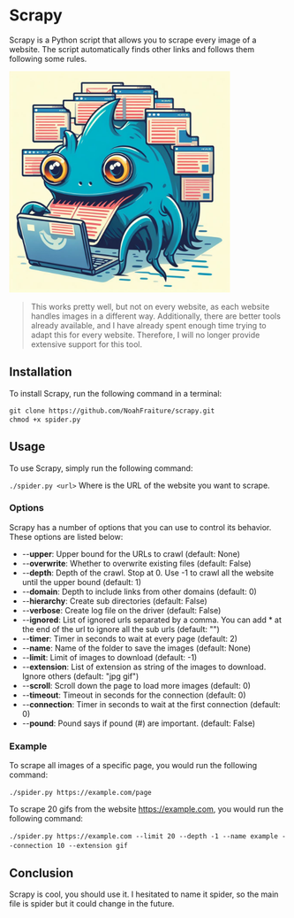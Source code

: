 # Scrapy
Scrapy is a Python script that allows you to scrape every image of a website. The script automatically finds other links and follows them following some rules.

<img src="assets/mascot.jpeg" alt="Scrapy the mascot (Thx dall-e)" width="400"/>

> This works pretty well, but not on every website, as each website handles images in a different way. Additionally, there are better tools already available, and I have already spent enough time trying to adapt this for every website. Therefore, I will no longer provide extensive support for this tool.

## Installation
To install Scrapy, run the following command in a terminal:

```
git clone https://github.com/NoahFraiture/scrapy.git
chmod +x spider.py
```
## Usage
To use Scrapy, simply run the following command:

```./spider.py <url>```
Where <url> is the URL of the website you want to scrape.

### Options
Scrapy has a number of options that you can use to control its behavior. These options are listed below:

- --**upper**: Upper bound for the URLs to crawl (default: None)
- --**overwrite**: Whether to overwrite existing files (default: False)
- --**depth**: Depth of the crawl. Stop at 0. Use -1 to crawl all the website until the upper bound (default: 1)
- --**domain**: Depth to include links from other domains (default: 0)
- --**hierarchy**: Create sub directories (default: False)
- --**verbose**: Create log file on the driver (default: False)
- --**ignored**: List of ignored urls separated by a comma. You can add * at the end of the url to ignore all the sub urls (default: "")
- --**timer**: Timer in seconds to wait at every page (default: 2)
- --**name**: Name of the folder to save the images (default: None)
- --**limit**: Limit of images to download (default: -1)
- --**extension**: List of extension as string of the images to download. Ignore others (default: "jpg gif")
- --**scroll**: Scroll down the page to load more images (default: 0)
- --**timeout**: Timeout in seconds for the connection (default: 0)
- --**connection**: Timer in seconds to wait at the first connection (default: 0)
- --**pound**: Pound says if pound (#) are important. (default: False)

### Example
To scrape all images of a specific page, you would run the following command:

```./spider.py https://example.com/page```

To scrape 20 gifs from the website https://example.com, you would run the following command:

```./spider.py https://example.com --limit 20 --depth -1 --name example --connection 10 --extension gif```

## Conclusion
Scrapy is cool, you should use it. I hesitated to name it spider, so the main file is spider but it could change in the future.
